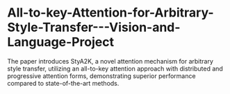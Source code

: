 # All-to-key-Attention-for-Arbitrary-Style-Transfer---Vision-and-Language-Project
The paper introduces StyA2K, a novel attention mechanism for arbitrary style transfer, utilizing an all-to-key attention approach with distributed and progressive attention forms, demonstrating superior performance compared to state-of-the-art methods.
